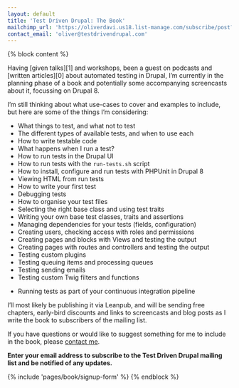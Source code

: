```yaml
---
layout: default
title: 'Test Driven Drupal: The Book'
mailchimp_url: 'https://oliverdavi.us18.list-manage.com/subscribe/post?u=b4ac8dd177796d37b93f9c285&amp;id=033c84e0d5'
contact_email: 'oliver@testdrivendrupal.com'
---
```

{% block content %}
<div class="markup spaced-y-4 mb-6" markdown="1">
Having [given talks][1] and workshops, been a guest on podcasts and [written articles][0] about automated testing in Drupal, I’m currently in the planning phase of a book and potentially some accompanying screencasts about it, focussing on Drupal 8.

I’m still thinking about what use-cases to cover and examples to include, but here are some of the things I’m considering:

- What things to test, and what not to test
- The different types of available tests, and when to use each
- How to write testable code
- What happens when I run a test?
- How to run tests in the Drupal UI
- How to run tests with the `run-tests.sh` script
- How to install, configure and run tests with PHPUnit in Drupal 8
- Viewing HTML from run tests
- How to write your first test
- Debugging tests
- How to organise your test files
- Selecting the right base class and using test traits
- Writing your own base test classes, traits and assertions
- Managing dependencies for your tests (fields, configuration)
- Creating users, checking access with roles and permissions
- Creating pages and blocks with Views and testing the output
- Creating pages with routes and controllers and testing the output
- Testing custom plugins
- Testing queuing items and processing queues
- Testing sending emails
- Testing custom Twig filters and functions
<!-- - Testing data migrations -->
<!-- - Building and testing APIs using RESTful web services module -->
- Running tests as part of your continuous integration pipeline

I’ll most likely be publishing it via Leanpub, and will be sending free chapters, early-bird discounts and links to screencasts and blog posts as I write the book to subscribers of the mailing list.

If you have questions or would like to suggest something for me to include in the book, please <a href="mailto:{{ page.contact_email }}">contact me</a>.

**Enter your email address to subscribe to the Test Driven Drupal mailing list and be notified of any updates.**
</div>

{% include 'pages/book/signup-form' %}
{% endblock %}

[0]: /articles/tags/testing
[1]: /talks/tdd-test-driven-drupal
[2]: /contact
